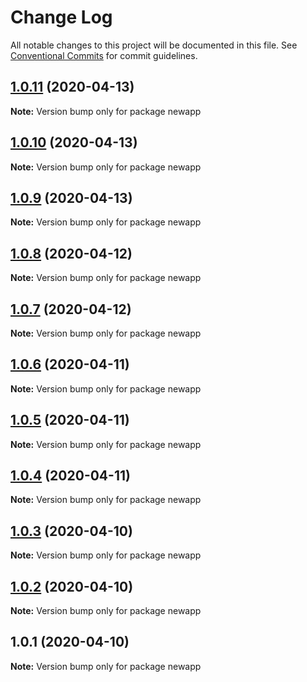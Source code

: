 # Change Log

All notable changes to this project will be documented in this file.
See [Conventional Commits](https://conventionalcommits.org) for commit guidelines.

## [1.0.11](https://github.com/Jamesley55/NewApp/compare/v1.0.10...v1.0.11) (2020-04-13)

**Note:** Version bump only for package newapp





## [1.0.10](https://github.com/Jamesley55/NewApp/compare/v1.0.9...v1.0.10) (2020-04-13)

**Note:** Version bump only for package newapp





## [1.0.9](https://github.com/Jamesley55/NewApp/compare/v1.0.8...v1.0.9) (2020-04-13)

**Note:** Version bump only for package newapp





## [1.0.8](https://github.com/Jamesley55/NewApp/compare/v1.0.7...v1.0.8) (2020-04-12)

**Note:** Version bump only for package newapp





## [1.0.7](https://github.com/Jamesley55/NewApp/compare/v1.0.6...v1.0.7) (2020-04-12)

**Note:** Version bump only for package newapp





## [1.0.6](https://github.com/Jamesley55/NewApp/compare/v1.0.5...v1.0.6) (2020-04-11)

**Note:** Version bump only for package newapp





## [1.0.5](https://github.com/Jamesley55/NewApp/compare/v1.0.4...v1.0.5) (2020-04-11)

**Note:** Version bump only for package newapp





## [1.0.4](https://github.com/Jamesley55/NewApp/compare/v1.0.3...v1.0.4) (2020-04-11)

**Note:** Version bump only for package newapp





## [1.0.3](https://github.com/Jamesley55/NewApp/compare/v1.0.2...v1.0.3) (2020-04-10)

**Note:** Version bump only for package newapp





## [1.0.2](https://github.com/Jamesley55/NewApp/compare/v1.0.1...v1.0.2) (2020-04-10)

**Note:** Version bump only for package newapp





## 1.0.1 (2020-04-10)

**Note:** Version bump only for package newapp
